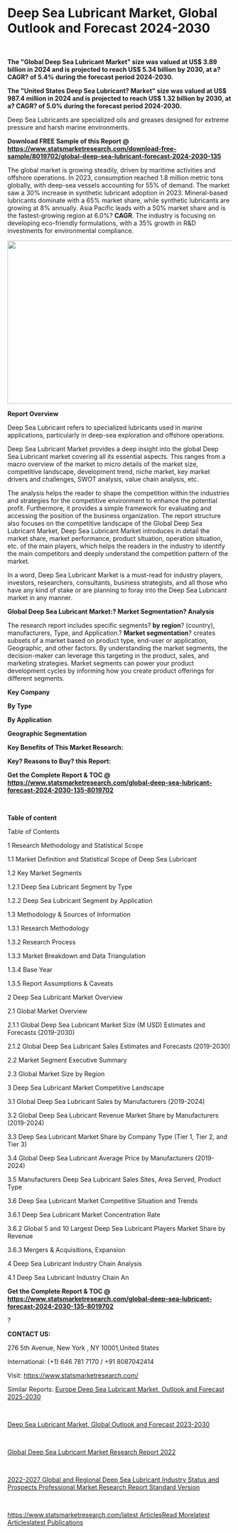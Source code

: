 <h1>Deep Sea Lubricant Market, Global Outlook and Forecast 2024-2030</h1><br/><p><strong>The "Global Deep Sea Lubricant Market" size was valued at US$ 3.89 billion in 2024 and is projected to reach US$ 5.34 billion by 2030, at a? <strong>CAGR</strong>? of 5.4% during the forecast period 2024-2030.</strong></p>
 
 
 
 <p><strong>The "United States Deep Sea Lubricant? Market" size was valued at US$ 987.4 million in 2024 and is projected to reach US$ 1.32 billion by 2030, at a? <strong>CAGR</strong>? of 5.0% during the forecast period 2024-2030.</strong></p>
 
 
 
 <p>Deep Sea Lubricants are specialized oils and greases designed for extreme pressure and harsh marine environments.</p>
 
 
 
 <p><strong>Download FREE Sample of this Report @ <a href="https://www.statsmarketresearch.com/download-free-sample/8019702/global-deep-sea-lubricant-forecast-2024-2030-135">https://www.statsmarketresearch.com/download-free-sample/8019702/global-deep-sea-lubricant-forecast-2024-2030-135</a></strong></p>
 
 
 
 <p>The global market is growing steadily, driven by maritime activities and offshore operations. In 2023, consumption reached 1.8 million metric tons globally, with deep-sea vessels accounting for 55% of demand. The market saw a 30% increase in synthetic lubricant adoption in 2023. Mineral-based lubricants dominate with a 65% market share, while synthetic lubricants are growing at 8% annually. Asia Pacific leads with a 50% market share and is the fastest-growing region at 6.0%? <strong><strong>CAGR</strong></strong>. The industry is focusing on developing eco-friendly formulations, with a 35% growth in R&D investments for environmental compliance.</p>
 
 
 
 <p><img alt="" src="https://www.24marketreports.com/assets/report-images/DeepSeaLubricantMarket.png" style="height:366px; width:731px" /></p>
 
 
 
 <p><strong>Report Overview</strong></p>
 
 
 
 <p>Deep Sea Lubricant refers to specialized lubricants used in marine applications, particularly in deep-sea exploration and offshore operations.</p>
 
 
 
 <p>Deep Sea Lubricant Market provides a deep insight into the global Deep Sea Lubricant market covering all its essential aspects. This ranges from a macro overview of the market to micro details of the market size, competitive landscape, development trend, niche market, key market drivers and challenges, SWOT analysis, value chain analysis, etc.</p>
 
 
 
 <p>The analysis helps the reader to shape the competition within the industries and strategies for the competitive environment to enhance the potential profit. Furthermore, it provides a simple framework for evaluating and accessing the position of the business organization. The report structure also focuses on the competitive landscape of the Global Deep Sea Lubricant Market, Deep Sea Lubricant Market introduces in detail the market share, market performance, product situation, operation situation, etc. of the main players, which helps the readers in the industry to identify the main competitors and deeply understand the competition pattern of the market.</p>
 
 
 
 <p>In a word, Deep Sea Lubricant Market is a must-read for industry players, investors, researchers, consultants, business strategists, and all those who have any kind of stake or are planning to foray into the Deep Sea Lubricant market in any manner.</p>
 
 
 
 <p><strong>Global Deep Sea Lubricant Market:? Market Segmentation? Analysis</strong></p>
 
 
 
 <p>The research report includes specific segments? <strong>by region</strong>? (country), manufacturers, Type, and Application.? <strong>Market segmentation</strong>? creates subsets of a market based on product type, end-user or application, Geographic, and other factors. By understanding the market segments, the decision-maker can leverage this targeting in the product, sales, and marketing strategies. Market segments can power your product development cycles by informing how you create product offerings for different segments.</p>
 
 
 
 <p><strong>Key Company</strong></p>
 
 
 
 <p><strong>By Type</strong></p>
 
 
 
 <p><strong><strong>By Application</strong></strong></p>
 
 
 
 <p><strong>Geographic Segmentation</strong></p>
 
 
 
 <p><strong>Key Benefits of This Market Research:</strong></p>
 
 
 
 <p><strong>Key? <strong>Reasons to Buy</strong>? this Report:</strong></p>
 
 
 
 <div><b>Get the Complete Report & TOC @ <a href="https://www.statsmarketresearch.com/global-deep-sea-lubricant-forecast-2024-2030-135-8019702">https://www.statsmarketresearch.com/global-deep-sea-lubricant-forecast-2024-2030-135-8019702</a></b></div>
 
 
 
 <p><br />
 
 <b>Table of content</b></p>
 
 
 
 <p>Table of Contents<br />
 
 1 Research Methodology and Statistical Scope<br />
 
 1.1 Market Definition and Statistical Scope of Deep Sea Lubricant<br />
 
 1.2 Key Market Segments<br />
 
 1.2.1 Deep Sea Lubricant Segment by Type<br />
 
 1.2.2 Deep Sea Lubricant Segment by Application<br />
 
 1.3 Methodology & Sources of Information<br />
 
 1.3.1 Research Methodology<br />
 
 1.3.2 Research Process<br />
 
 1.3.3 Market Breakdown and Data Triangulation<br />
 
 1.3.4 Base Year<br />
 
 1.3.5 Report Assumptions & Caveats<br />
 
 2 Deep Sea Lubricant Market Overview<br />
 
 2.1 Global Market Overview<br />
 
 2.1.1 Global Deep Sea Lubricant Market Size (M USD) Estimates and Forecasts (2019-2030)<br />
 
 2.1.2 Global Deep Sea Lubricant Sales Estimates and Forecasts (2019-2030)<br />
 
 2.2 Market Segment Executive Summary<br />
 
 2.3 Global Market Size by Region<br />
 
 3 Deep Sea Lubricant Market Competitive Landscape<br />
 
 3.1 Global Deep Sea Lubricant Sales by Manufacturers (2019-2024)<br />
 
 3.2 Global Deep Sea Lubricant Revenue Market Share by Manufacturers (2019-2024)<br />
 
 3.3 Deep Sea Lubricant Market Share by Company Type (Tier 1, Tier 2, and Tier 3)<br />
 
 3.4 Global Deep Sea Lubricant Average Price by Manufacturers (2019-2024)<br />
 
 3.5 Manufacturers Deep Sea Lubricant Sales Sites, Area Served, Product Type<br />
 
 3.6 Deep Sea Lubricant Market Competitive Situation and Trends<br />
 
 3.6.1 Deep Sea Lubricant Market Concentration Rate<br />
 
 3.6.2 Global 5 and 10 Largest Deep Sea Lubricant Players Market Share by Revenue<br />
 
 3.6.3 Mergers & Acquisitions, Expansion<br />
 
 4 Deep Sea Lubricant Industry Chain Analysis<br />
 
 4.1 Deep Sea Lubricant Industry Chain An</p>
 
 
 
 <div><b>Get the Complete Report & TOC @ <a href="https://www.statsmarketresearch.com/global-deep-sea-lubricant-forecast-2024-2030-135-8019702">https://www.statsmarketresearch.com/global-deep-sea-lubricant-forecast-2024-2030-135-8019702</a></b></div>
 
 
 
 <p>? </p>
 
 
 
 <p><b>CONTACT US:</b><br />
 
 276 5th Avenue, New York , NY 10001,United States<br />
 
 International: (+1) 646 781 7170 / +91 8087042414<br />
 
 Visit: <a href="https://www.statsmarketresearch.com/">https://www.statsmarketresearch.com/</a><br />
 
 Similar Reports: <a href="https://www.statsmarketresearch.com/global-deep-sea-lubricant-forecast-2024-2030-135-8019702">Europe Deep Sea Lubricant Market, Outlook and Forecast 2025-2030</a><br />
 
 <br />
 
 <a href="https://www.statsmarketresearch.com/global-deep-sea-lubricant-forecast-2024-2030-135-8019702">Deep Sea Lubricant Market, Global Outlook and Forecast 2023-2030</a><br />
 
 <br />
 
 <a href="https://www.statsmarketresearch.com/global-deep-sea-lubricant-forecast-2024-2030-135-8019702">Global Deep Sea Lubricant Market Research Report 2022</a><br />
 
 <br />
 
 <a href="https://www.statsmarketresearch.com/global-deep-sea-lubricant-forecast-2024-2030-135-8019702">2022-2027 Global and Regional Deep Sea Lubricant Industry Status and Prospects Professional Market Research Report Standard Version</a><br />
 
 <br />
 
 <a href="https://gyeongbokgung.com">https://www.statsmarketresearch.com/</a><a href="https://hallyeomaritime.com">latest Articles</a><a href="https://jingwansa.com">Read More</a><a href="https://nguoiviet.jp/">latest Articles</a><a href="https://www.intelmarketresearch.com/">latest Publications</a></p>